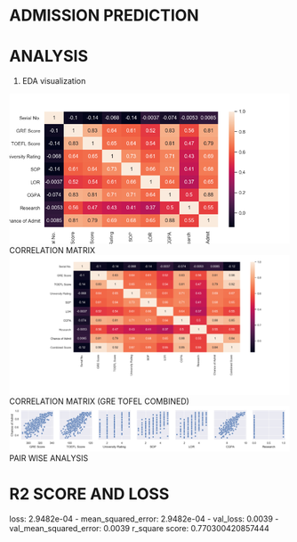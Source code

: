 # ADMISSION PREDICTION

# ANALYSIS
1. EDA visualization  
<img src="./images/corr.png" alt="correlation"/>
CORRELATION MATRIX
<img src="./images/combined_score.png" alt="GRE TOEFL COMBINED"/>
CORRELATION MATRIX (GRE TOFEL COMBINED)
<img src="./images/x_y_relationship.png" alt="Pair Analysis"/>
PAIR WISE ANALYSIS


# R2 SCORE AND LOSS
  loss: 2.9482e-04 - mean_squared_error: 2.9482e-04 - val_loss: 0.0039 - val_mean_squared_error: 0.0039
  r_square score:  0.770300420857444
